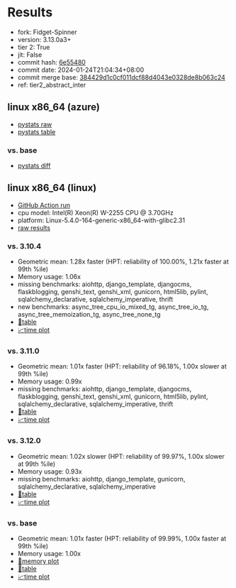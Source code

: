 # Results

- fork: Fidget-Spinner
- version: 3.13.0a3+
- tier 2: True
- jit: False
- commit hash: [6e55480](https://github.com/Fidget%2dSpinner/cpython/commit/6e55480)
- commit date: 2024-01-24T21:04:34+08:00
- commit merge base: [384429d1c0cf011dcf88d4043e0328de8b063c24](https://github.com/Fidget%2dSpinner/cpython/commit/384429d1c0cf011dcf88d4043e0328de8b063c24)
- ref: tier2_abstract_inter

## linux x86_64 (azure)

- [pystats raw](bm-20240124-azure-x86_64-Fidget%252dSpinner-tier2_abstract_inter-3.13.0a3%2B-6e55480-pystats.json)
- [pystats table](bm-20240124-azure-x86_64-Fidget%252dSpinner-tier2_abstract_inter-3.13.0a3%2B-6e55480-pystats.md)

### vs. base

- [pystats diff](bm-20240124-azure-x86_64-Fidget%252dSpinner-tier2_abstract_inter-3.13.0a3%2B-6e55480-pystats-vs-base.md)

## linux x86_64 (linux)

- [GitHub Action run](https://github.com/faster-cpython/benchmarking/actions/runs/7648665033)
- cpu model: Intel(R) Xeon(R) W-2255 CPU @ 3.70GHz
- platform: Linux-5.4.0-164-generic-x86_64-with-glibc2.31
- [raw results](bm-20240124-linux-x86_64-Fidget%252dSpinner-tier2_abstract_inter-3.13.0a3%2B-6e55480.json)

### vs. 3.10.4

- Geometric mean: 1.28x faster (HPT: reliability of 100.00%, 1.21x faster at 99th %ile)
- Memory usage: 1.06x
- missing benchmarks: aiohttp, django_template, djangocms, flaskblogging, genshi_text, genshi_xml, gunicorn, html5lib, pylint, sqlalchemy_declarative, sqlalchemy_imperative, thrift
- new benchmarks: async_tree_cpu_io_mixed_tg, async_tree_io_tg, async_tree_memoization_tg, async_tree_none_tg
- [📄table](bm-20240124-linux-x86_64-Fidget%252dSpinner-tier2_abstract_inter-3.13.0a3%2B-6e55480-vs-3.10.4.md)
- [📈time plot](bm-20240124-linux-x86_64-Fidget%252dSpinner-tier2_abstract_inter-3.13.0a3%2B-6e55480-vs-3.10.4.png)

### vs. 3.11.0

- Geometric mean: 1.01x faster (HPT: reliability of 96.18%, 1.00x slower at 99th %ile)
- Memory usage: 0.99x
- missing benchmarks: aiohttp, django_template, djangocms, flaskblogging, genshi_text, genshi_xml, gunicorn, html5lib, pylint, sqlalchemy_declarative, sqlalchemy_imperative, thrift
- [📄table](bm-20240124-linux-x86_64-Fidget%252dSpinner-tier2_abstract_inter-3.13.0a3%2B-6e55480-vs-3.11.0.md)
- [📈time plot](bm-20240124-linux-x86_64-Fidget%252dSpinner-tier2_abstract_inter-3.13.0a3%2B-6e55480-vs-3.11.0.png)

### vs. 3.12.0

- Geometric mean: 1.02x slower (HPT: reliability of 99.97%, 1.00x slower at 99th %ile)
- Memory usage: 0.93x
- missing benchmarks: aiohttp, django_template, gunicorn, sqlalchemy_declarative, sqlalchemy_imperative
- [📄table](bm-20240124-linux-x86_64-Fidget%252dSpinner-tier2_abstract_inter-3.13.0a3%2B-6e55480-vs-3.12.0.md)
- [📈time plot](bm-20240124-linux-x86_64-Fidget%252dSpinner-tier2_abstract_inter-3.13.0a3%2B-6e55480-vs-3.12.0.png)

### vs. base

- Geometric mean: 1.01x faster (HPT: reliability of 99.99%, 1.00x faster at 99th %ile)
- Memory usage: 1.00x
- [🧠memory plot](bm-20240124-linux-x86_64-Fidget%252dSpinner-tier2_abstract_inter-3.13.0a3%2B-6e55480-vs-base-mem.png)
- [📄table](bm-20240124-linux-x86_64-Fidget%252dSpinner-tier2_abstract_inter-3.13.0a3%2B-6e55480-vs-base.md)
- [📈time plot](bm-20240124-linux-x86_64-Fidget%252dSpinner-tier2_abstract_inter-3.13.0a3%2B-6e55480-vs-base.png)

